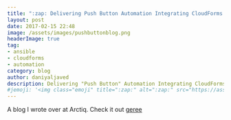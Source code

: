 ```yaml
---
title: ":zap: Delivering Push Button Automation Integrating CloudForms and Ansible Tower"
layout: post
date: 2017-02-15 22:48
image: /assets/images/pushbuttonblog.png
headerImage: true
tag:
- ansible
- cloudforms
- automation
category: blog
author: daniyaljaved
description: Delivering "Push Button" Automation Integrating CloudForms and Ansible Tower
#jemoji: '<img class="emoji" title=":zap:" alt=":zap:" src="https://assets.github.com/images/icons/emoji/unicode/26a1.png" height="20" width="20" align="absmiddle">'
---
```


A blog I wrote over at Arctiq. Check it out <a href="https://www.arctiq.ca/our-blog/integrating-cloudforms-and-ansible-tower/">geree</a>
